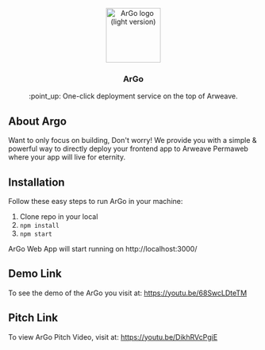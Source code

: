 <p align="center">
  <a href="https://argoapp.live/">
    <img src="../static/logo_light.svg" alt="ArGo logo (light version)" width="110">
  </a>

  <h3 align="center">ArGo</h3>

  <p align="center">
   :point_up: One-click deployment service on the top of Arweave.
 </p>
</p>

## About Argo

Want to only focus on building, Don't worry! We provide you with a simple & powerful way to directly deploy your frontend app to Arweave Permaweb where your app will live for eternity.

## Installation

Follow these easy steps to run ArGo in your machine:

1. Clone repo in your local
2. `npm install`
3. `npm start`

ArGo Web App will start running on http://localhost:3000/

## Demo Link

To see the demo of the ArGo you visit at:
https://youtu.be/68SwcLDteTM

## Pitch Link

To view ArGo Pitch Video, visit at:
https://youtu.be/DikhRVcPgiE
